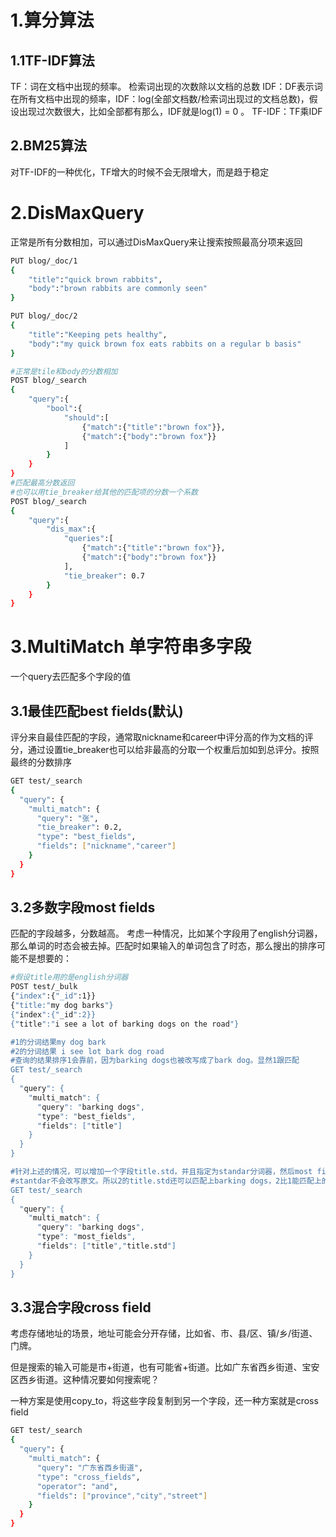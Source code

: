 # 1.算分算法
## 1.1TF-IDF算法 
TF：词在文档中出现的频率。  检索词出现的次数除以文档的总数
IDF：DF表示词在所有文档中出现的频率，IDF：log(全部文档数/检索词出现过的文档总数)，假设出现过次数很大，比如全部都有那么，IDF就是log(1) = 0 。
TF-IDF：TF乘IDF

## 2.BM25算法
对TF-IDF的一种优化，TF增大的时候不会无限增大，而是趋于稳定

# 2.DisMaxQuery
正常是所有分数相加，可以通过DisMaxQuery来让搜索按照最高分项来返回
```sh
PUT blog/_doc/1
{
    "title":"quick brown rabbits",
    "body":"brown rabbits are commonly seen"
}

PUT blog/_doc/2
{
    "title":"Keeping pets healthy",
    "body":"my quick brown fox eats rabbits on a regular b basis"
}

#正常是tile和body的分数相加
POST blog/_search
{
    "query":{
        "bool":{
            "should":[
                {"match":{"title":"brown fox"}},
                {"match":{"body":"brown fox"}}
            ]
        }
    }
}
#匹配最高分数返回
#也可以用tie_breaker给其他的匹配项的分数一个系数
POST blog/_search
{
    "query":{
        "dis_max":{
            "queries":[
                {"match":{"title":"brown fox"}},
                {"match":{"body":"brown fox"}}
            ],
            "tie_breaker": 0.7
        }
    }
}
```

# 3.MultiMatch 单字符串多字段
一个query去匹配多个字段的值
## 3.1最佳匹配best fields(默认)
评分来自最佳匹配的字段，通常取nickname和career中评分高的作为文档的评分，通过设置tie_breaker也可以给非最高的分取一个权重后加如到总评分。按照最终的分数排序
```sh
GET test/_search
{
  "query": {
    "multi_match": {
      "query": "张",
      "tie_breaker": 0.2, 
      "type": "best_fields", 
      "fields": ["nickname","career"]
    }
  }
}
```
## 3.2多数字段most fields
匹配的字段越多，分数越高。 考虑一种情况，比如某个字段用了english分词器，那么单词的时态会被去掉。匹配时如果输入的单词包含了时态，那么搜出的排序可能不是想要的：
```sh
#假设title用的是english分词器
POST test/_bulk
{"index":{"_id":1}}
{"title:"my dog barks"}
{"index":{"_id":2}}
{"title":"i see a lot of barking dogs on the road"}

#1的分词结果my dog bark
#2的分词结果 i see lot bark dog road 
#查询的结果排序1会靠前，因为barking dogs也被改写成了bark dog。显然1跟匹配
GET test/_search
{
  "query": {
    "multi_match": {
      "query": "barking dogs",
      "type": "best_fields", 
      "fields": ["title"]
    }
  }
}

#针对上述的情况，可以增加一个字段title.std，并且指定为standar分词器，然后most fileds去匹配。
#stantdar不会改写原文。所以2的title.std还可以匹配上barking dogs，2比1能匹配上的字段更多
GET test/_search
{
  "query": {
    "multi_match": {
      "query": "barking dogs",
      "type": "most_fields", 
      "fields": ["title","title.std"]
    }
  }
}

```
## 3.3混合字段cross field
考虑存储地址的场景，地址可能会分开存储，比如省、市、县/区、镇/乡/街道、门牌。

但是搜索的输入可能是市+街道，也有可能省+街道。比如广东省西乡街道、宝安区西乡街道。这种情况要如何搜索呢？

一种方案是使用copy_to，将这些字段复制到另一个字段，还一种方案就是cross field
```sh
GET test/_search
{
  "query": {
    "multi_match": {
      "query": "广东省西乡街道",
      "type": "cross_fields", 
      "operator": "and",
      "fields": ["province","city","street"]
    }
  }
}
```
